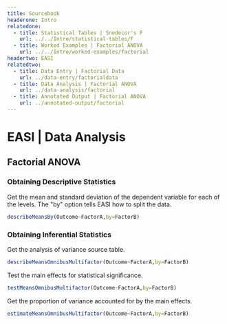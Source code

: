 ```yaml
---
title: Sourcebook
headerone: Intro
relatedone:
  - title: Statistical Tables | Snedecor's F
    url: ../../Intro/statistical-tables/F
  - title: Worked Examples | Factorial ANOVA
    url: ../../Intro/worked-examples/factorial
headertwo: EASI
relatedtwo:
  - title: Data Entry | Factorial Data
    url: ../data-entry/factorialdata
  - title: Data Analysis | Factorial ANOVA
    url: ../data-analysis/factorial
  - title: Annotated Output | Factorial ANOVA
    url: ../annotated-output/factorial
---
```


# EASI | Data Analysis

## Factorial ANOVA

### Obtaining Descriptive Statistics

Get the mean and standard deviation of the dependent variable for each of the levels. The "by" option tells EASI how to split the data.

```r
describeMeansBy(Outcome~FactorA,by=FactorB)
```

### Obtaining Inferential Statistics

Get the analysis of variance source table.

```r
describeMeansOmnibusMultifactor(Outcome~FactorA,by=FactorB)
```

Test the main effects for statistical significance.

```r
testMeansOmnibusMultifactor(Outcome~FactorA,by=FactorB)
```

Get the proportion of variance accounted for by the main effects.

```r
estimateMeansOmnibusMultifactor(Outcome~FactorA,by=FactorB)
```
